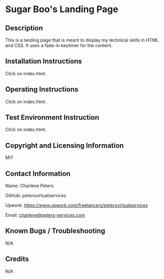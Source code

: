 # Sugar Boo's Landing Page

## Description
This is a landing page that is meant to display my technical skills in HTML and CSS.  It uses a fade-in keytimer for the content.

## Installation Instructions
Click on index.html.

## Operating Instructions
Click on index.html.

## Test Environment Instruction
Click on index.html.

## Copyright and Licensing Information
MIT

## Contact Information
Name: Charlene Peters

GitHub: petersvirtualservices

Upwork: https://www.upwork.com/freelancers/petersvirtualservices

Email: charlene@peters-services.com


## Known Bugs / Troubleshooting
N/A

## Credits
N/A
